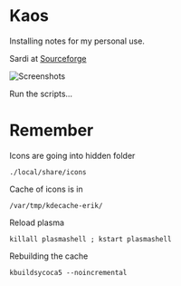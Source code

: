 # Kaos
Installing notes for my personal use.



Sardi at [Sourceforge](https://sourceforge.net/projects/sardi/files/)

![Screenshots](http://i.imgur.com/vWT7iZY.jpg)



Run the scripts...


# Remember

Icons are going into hidden folder

    ./local/share/icons

    
Cache of icons is in 

    /var/tmp/kdecache-erik/
    
Reload plasma


    killall plasmashell ; kstart plasmashell
    

Rebuilding the cache

    kbuildsycoca5 --noincremental
